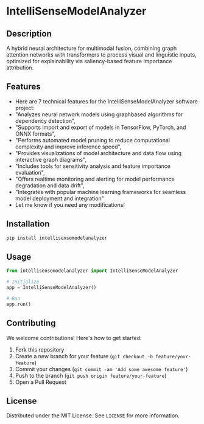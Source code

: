 # IntelliSenseModelAnalyzer

## Description

A hybrid neural architecture for multimodal fusion, combining graph attention networks with transformers to process visual and linguistic inputs, optimized for explainability via saliency-based feature importance attribution.

## Features

- Here are 7 technical features for the IntelliSenseModelAnalyzer software project:
- "Analyzes neural network models using graphbased algorithms for dependency detection",
- "Supports import and export of models in TensorFlow, PyTorch, and ONNX formats",
- "Performs automated model pruning to reduce computational complexity and improve inference speed",
- "Provides visualizations of model architecture and data flow using interactive graph diagrams",
- "Includes tools for sensitivity analysis and feature importance evaluation",
- "Offers realtime monitoring and alerting for model performance degradation and data drift",
- "Integrates with popular machine learning frameworks for seamless model deployment and integration"
- Let me know if you need any modifications!
## Installation

```bash
pip install intellisensemodelanalyzer
```

## Usage

```python
from intellisensemodelanalyzer import IntelliSenseModelAnalyzer

# Initialize
app = IntelliSenseModelAnalyzer()

# Run
app.run()
```

## Contributing

We welcome contributions! Here's how to get started:

1. Fork this repository
2. Create a new branch for your feature (`git checkout -b feature/your-feature`)
3. Commit your changes (`git commit -am 'Add some awesome feature'`)
4. Push to the branch (`git push origin feature/your-feature`)
5. Open a Pull Request

## License

Distributed under the MIT License. See `LICENSE` for more information.
